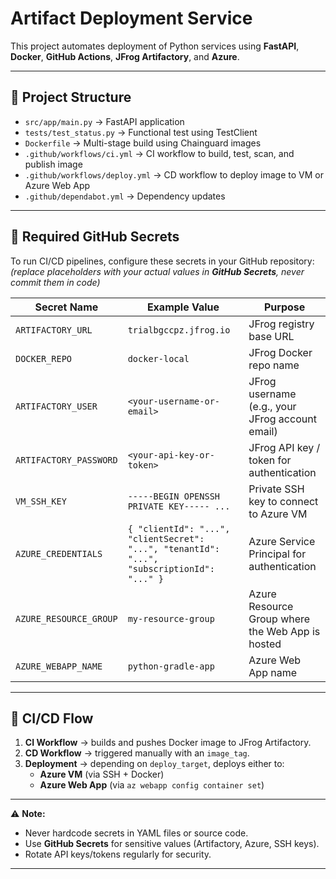 # Artifact Deployment Service

This project automates deployment of Python services using **FastAPI**, **Docker**, **GitHub Actions**, **JFrog Artifactory**, and **Azure**.

---

## 📂 Project Structure
- `src/app/main.py` → FastAPI application
- `tests/test_status.py` → Functional test using TestClient
- `Dockerfile` → Multi-stage build using Chainguard images
- `.github/workflows/ci.yml` → CI workflow to build, test, scan, and publish image
- `.github/workflows/deploy.yml` → CD workflow to deploy image to VM or Azure Web App
- `.github/dependabot.yml` → Dependency updates

---

## 🔑 Required GitHub Secrets

To run CI/CD pipelines, configure these secrets in your GitHub repository:  
*(replace placeholders with your actual values in **GitHub Secrets**, never commit them in code)*

| Secret Name            | Example Value                                       | Purpose |
|-------------------------|-----------------------------------------------------|---------|
| `ARTIFACTORY_URL`      | `trialbgccpz.jfrog.io`                              | JFrog registry base URL |
| `DOCKER_REPO`          | `docker-local`                                      | JFrog Docker repo name |
| `ARTIFACTORY_USER`     | `<your-username-or-email>`                          | JFrog username (e.g., your JFrog account email) |
| `ARTIFACTORY_PASSWORD` | `<your-api-key-or-token>`                           | JFrog API key / token for authentication |
| `VM_SSH_KEY`           | `-----BEGIN OPENSSH PRIVATE KEY----- ...`           | Private SSH key to connect to Azure VM |
| `AZURE_CREDENTIALS`    | `{ "clientId": "...", "clientSecret": "...", "tenantId": "...", "subscriptionId": "..." }` | Azure Service Principal for authentication |
| `AZURE_RESOURCE_GROUP` | `my-resource-group`                                 | Azure Resource Group where the Web App is hosted |
| `AZURE_WEBAPP_NAME`    | `python-gradle-app`                                 | Azure Web App name |

---

## 🚀 CI/CD Flow
1. **CI Workflow** → builds and pushes Docker image to JFrog Artifactory.  
2. **CD Workflow** → triggered manually with an `image_tag`.  
3. **Deployment** → depending on `deploy_target`, deploys either to:
   - **Azure VM** (via SSH + Docker)  
   - **Azure Web App** (via `az webapp config container set`)  

---

⚠️ **Note:**  
- Never hardcode secrets in YAML files or source code.  
- Use **GitHub Secrets** for sensitive values (Artifactory, Azure, SSH keys).  
- Rotate API keys/tokens regularly for security.  

---

